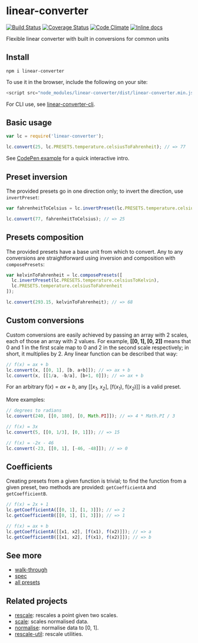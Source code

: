 # linear-converter

[![Build Status](https://travis-ci.org/javiercejudo/linear-converter.svg)](https://travis-ci.org/javiercejudo/linear-converter)
[![Coverage Status](https://coveralls.io/repos/javiercejudo/linear-converter/badge.svg?branch=master)](https://coveralls.io/r/javiercejudo/linear-converter?branch=master)
[![Code Climate](https://codeclimate.com/github/javiercejudo/linear-converter/badges/gpa.svg)](https://codeclimate.com/github/javiercejudo/linear-converter)
[![Inline docs](http://inch-ci.org/github/javiercejudo/linear-converter.svg?branch=master)](http://inch-ci.org/github/javiercejudo/linear-converter)

Flexible linear converter with built in conversions for common units

## Install

    npm i linear-converter

To use it in the browser, include the following on your site:

```js
<script src="node_modules/linear-converter/dist/linear-converter.min.js"></script>
```

For CLI use, see [linear-converter-cli](https://github.com/javiercejudo/linear-converter-cli).

## Basic usage

```js
var lc = require('linear-converter');

lc.convert(25, lc.PRESETS.temperature.celsiusToFahrenheit); // => 77
```

See [CodePen example](http://codepen.io/javiercejudo/pen/PwvePd?editors=101) for a quick interactive intro.

## Preset inversion

The provided presets go in one direction only; to invert the direction, use `invertPreset`:

```js
var fahrenheitToCelsius = lc.invertPreset(lc.PRESETS.temperature.celsiusToFahrenheit);

lc.convert(77, fahrenheitToCelsius); // => 25
```

## Presets composition

The provided presets have a base unit from which to convert. Any to any conversions are straightforward using inversion and composition with `composePresets`:

```js
var kelvinToFahrenheit = lc.composePresets([
  lc.invertPreset(lc.PRESETS.temperature.celsiusToKelvin),
  lc.PRESETS.temperature.celsiusToFahrenheit
]);

lc.convert(293.15, kelvinToFahrenheit); // => 68
```

## Custom conversions

Custom conversions are easily achieved by passing an array with 2 scales, each
of those an array with 2 values. For example, **[[0, 1], [0, 2]]** means that 0 and
1 in the first scale map to 0 and 2 in the second scale respectively; in short,
it multiplies by 2. Any linear function can be described that way:

```js
// f(x) = ax + b
lc.convert(x, [[0, 1], [b, a+b]]); // => ax + b
lc.convert(x, [[1/a, -b/a], [b+1, 0]]); // => ax + b
```

For an arbitrary f(_x_) = _ax + b_, any [[_x<sub>1</sub>_, _x<sub>2</sub>_], [f(_x<sub>1</sub>_), f(_x<sub>2</sub>_)]] is a valid preset.

More examples:

```js
// degrees to radians
lc.convert(240, [[0, 180], [0, Math.PI]]); // => 4 * Math.PI / 3

// f(x) = 3x
lc.convert(5, [[0, 1/3], [0, 1]]); // => 15

// f(x) = -2x - 46
lc.convert(-23, [[0, 1], [-46, -48]]); // => 0
```

## Coefficients

Creating presets from a given function is trivial; to find the function from a given preset, two methods are provided: `getCoefficientA` and `getCoefficientB`.

```js
// f(x) = 2x + 1
lc.getCoefficientA([[0, 1], [1, 3]]); // => 2
lc.getCoefficientB([[0, 1], [1, 3]]); // => 1

// f(x) = ax + b
lc.getCoefficientA([[x1, x2], [f(x1), f(x2)]]); // => a
lc.getCoefficientB([[x1, x2], [f(x1), f(x2)]]); // => b
```

## See more

- [walk-through](test/iojs/walk-through.js)
- [spec](test/iojs/spec.js)
- [all presets](https://github.com/javiercejudo/linear-presets/blob/master/data/presets.json)

## Related projects

- [rescale](https://github.com/javiercejudo/rescale): rescales a point given two scales.
- [scale](https://github.com/javiercejudo/scale): scales normalised data.
- [normalise](https://github.com/javiercejudo/normalise): normalise data to [0, 1].
- [rescale-util](https://github.com/javiercejudo/rescale-util): rescale utilities.

